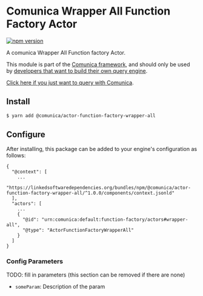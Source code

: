 # Comunica Wrapper All Function Factory Actor

[![npm version](https://badge.fury.io/js/%40comunica%2Factor-function-factory-wrapper-all.svg)](https://www.npmjs.com/package/@comunica/actor-function-factory-wrapper-all)

A comunica Wrapper All Function factory Actor.

This module is part of the [Comunica framework](https://github.com/comunica/comunica),
and should only be used by [developers that want to build their own query engine](https://comunica.dev/docs/modify/).

[Click here if you just want to query with Comunica](https://comunica.dev/docs/query/).

## Install

```bash
$ yarn add @comunica/actor-function-factory-wrapper-all
```

## Configure

After installing, this package can be added to your engine's configuration as follows:
```text
{
  "@context": [
    ...
    "https://linkedsoftwaredependencies.org/bundles/npm/@comunica/actor-function-factory-wrapper-all/^1.0.0/components/context.jsonld"
  ],
  "actors": [
    ...
    {
      "@id": "urn:comunica:default:function-factory/actors#wrapper-all",
      "@type": "ActorFunctionFactoryWrapperAll"
    }
  ]
}
```

### Config Parameters

TODO: fill in parameters (this section can be removed if there are none)

* `someParam`: Description of the param
